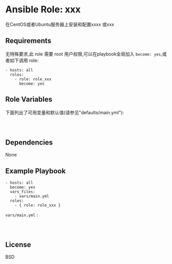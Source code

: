 Ansible Role: xxx
=========

在CentOS或者Ubuntu服务器上安装和配置xxxx 或xxx

Requirements
------------

无特殊要求,此 role 需要 root 用户权限,可以在playbook全局加入 `become: yes`,或者如下调用 role:

```
- hosts: all
  roles:
    - role: role_xxx
      become: yes
```

Role Variables
--------------

下面列出了可用变量和默认值(请参见"defaults/main.yml"):

```



```



Dependencies
------------

None

Example Playbook
----------------

```
- hosts: all
  become: yes
  vars_files:
    - vars/main.yml
  roles:
    - { role: role_xxx }
```

`vars/main.yml` :
```



```

License
-------

BSD

